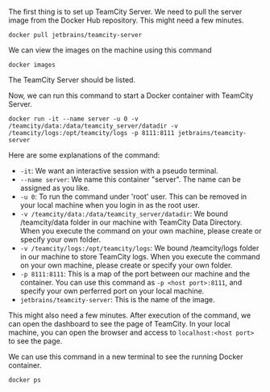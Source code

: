 

The first thing is to set up TeamCity Server. We need to pull the server image from the Docker Hub repository. This might need a few minutes.
```console
docker pull jetbrains/teamcity-server
```
We can view the images on the machine using this command
```console
docker images
```
The TeamCity Server should be listed.

Now, we can run this command to start a Docker container with TeamCity Server. 
```console
docker run -it --name server -u 0 -v /teamcity/data:/data/teamcity_server/datadir -v /teamcity/logs:/opt/teamcity/logs -p 8111:8111 jetbrains/teamcity-server

```
Here are some explanations of the command:
- `-it`: We want an interactive session with a pseudo terminal.
- `--name server`: We name this container "server". The name can be assigned as you like.
- `-u 0`: To run the command under 'root' user. This can be removed in your local machine when you login in as the root user.
- `-v /teamcity/data:/data/teamcity_server/datadir`: We bound /teamcity/data folder in our machine with TeamCity Data Directory. When you execute the command on your own machine, please create or specify your own folder.
- `-v /teamcity/logs:/opt/teamcity/logs`:  We bound /teamcity/logs folder in our machine to store TeamCity logs. When you execute the command on your own machine, please create or specify your own folder.
- `-p 8111:8111`: This is a map of the port between our machine and the container. You can use this command as `-p <host port>:8111`, and specify your own perferred port on your local machine.
- `jetbrains/teamcity-server`: This is the name of the image.

This might also need a few minutes. After execution of the command, we can open the dashboard to see the page of TeamCity. In your local machine, you can open the browser and access to `localhost:<host port>` to see the page.  

We can use this command in a new terminal to see the running Docker container.
```console
docker ps
```
